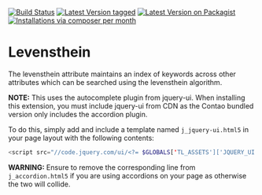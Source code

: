 [![Build Status](https://travis-ci.org/MetaModels/attribute_levensthein.svg)](https://travis-ci.org/MetaModels/attribute_levensthein)
[![Latest Version tagged](http://img.shields.io/github/tag/MetaModels/attribute_levensthein.svg)](https://github.com/MetaModels/attribute_levensthein/tags)
[![Latest Version on Packagist](http://img.shields.io/packagist/v/MetaModels/attribute_levensthein.svg)](https://packagist.org/packages/MetaModels/attribute_levensthein)
[![Installations via composer per month](http://img.shields.io/packagist/dm/MetaModels/attribute_levensthein.svg)](https://packagist.org/packages/MetaModels/attribute_levensthein)

Levensthein
===========

The levensthein attribute maintains an index of keywords across other attributes which can be searched using the 
levensthein algorithm.

**NOTE:** This uses the autocomplete plugin from jquery-ui.
When installing this extension, you must include jquery-ui from CDN as the
Contao bundled version only includes the accordion plugin.

To do this, simply add and include a template named `j_jquery-ui.html5` in your
page layout with the following contents:
```php
<script src="//code.jquery.com/ui/<?= $GLOBALS['TL_ASSETS']['JQUERY_UI'] ?>/jquery-ui.min.js"></script>
```
**WARNING:** Ensure to remove the corresponding line from `j_accordion.html5`
if you are using accordions on your page as otherwise the two will collide.
